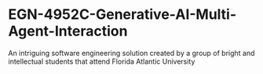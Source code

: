 # EGN-4952C-Generative-AI-Multi-Agent-Interaction
An intriguing software engineering solution created by a group of bright and intellectual students that attend Florida Atlantic University
